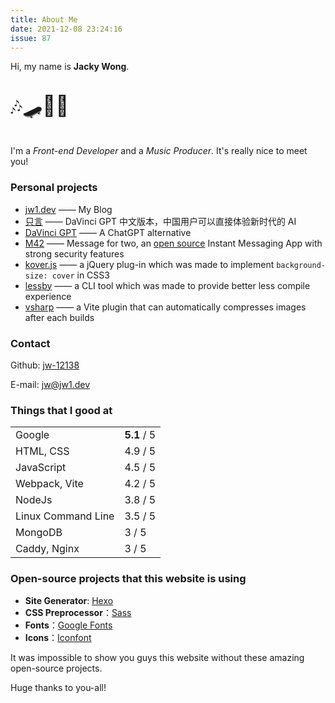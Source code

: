 ```yaml
---
title: About Me
date: 2021-12-08 23:24:16
issue: 87
---
```


Hi, my name is **Jacky Wong**.  

<p style="font-size: 2rem">🎶🛹👨‍💻</p>

I'm a _Front-end Developer_ and a _Music Producer_. It's really nice to meet you!

### Personal projects

- [jw1.dev](https://jw1.dev) —— My Blog
- [只言](https://zy.jw1.dev)  —— DaVinci GPT 中文版本，中国用户可以直接体验新时代的 AI
- [DaVinci GPT](https://chat.jw1.dev)  —— A ChatGPT alternative
- [M42](https://m42.jw1.dev)  —— Message for two, an [open source](https://github.com/jw-12138/m42) Instant Messaging App with strong security features
- [kover.js](https://jw1.dev/kover.js/index.html) —— a jQuery plug-in which was made to implement `background-size: cover` in CSS3
- [lessby](https://jw1.dev/lessby/)  —— a CLI tool which was made to provide better less compile experience
- [vsharp](https://jw1.dev/vite-plugin-vsharp/) —— a Vite plugin that can automatically compresses images after each builds

### Contact

Github: [jw-12138](https://github.com/jw-12138)

E-mail: [jw@jw1.dev](mailto:jw@jw1.dev)

### Things that I good at

<table class="about_table">
  <tr>
    <td>Google</td>
    <td><strong>5.1</strong> / 5</td>
  </tr>
  <tr>
    <td>HTML, CSS</td>
    <td>4.9 / 5</td>
  </tr>
  <tr>
    <td>JavaScript</td>
    <td>4.5 / 5</td>
  </tr>
  <tr>
    <td>Webpack, Vite</td>
    <td>4.2 / 5</td>
  </tr>
  <tr>
    <td>NodeJs</td>
    <td>3.8 / 5</td>
  </tr>
  <tr>
    <td>Linux Command Line</td>
    <td>3.5 / 5</td>
  </tr>
  <tr>
    <td>MongoDB</td>
    <td>3 / 5</td>
  </tr>
  <tr>
    <td>Caddy, Nginx</td>
    <td>3 / 5</td>
  </tr>
</table>

### Open-source projects that this website is using

- **Site Generator**: [Hexo](https://hexo.io/)
- **CSS Preprocessor**：[Sass](https://sass-lang.com/)
- **Fonts**：[Google Fonts](https://fonts.google.com/)
- **Icons**：[Iconfont](https://iconfont.cn)

It was impossible to show you guys this website without these amazing open-source projects.

Huge thanks to you-all!

